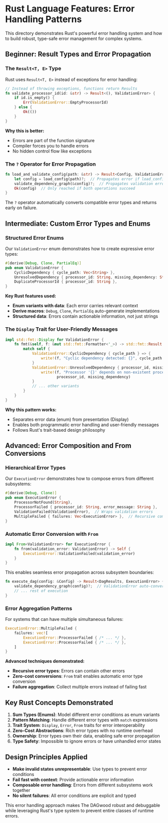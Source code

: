 # Rust Language Features: Error Handling Patterns

This directory demonstrates Rust's powerful error handling system and how to build robust, type-safe error management for complex systems.

## Beginner: Result Types and Error Propagation

### The `Result<T, E>` Type
Rust uses `Result<T, E>` instead of exceptions for error handling:

```rust
// Instead of throwing exceptions, functions return Results
fn validate_processor_id(id: &str) -> Result<(), ValidationError> {
    if id.is_empty() {
        Err(ValidationError::EmptyProcessorId)
    } else {
        Ok(())
    }
}
```

**Why this is better:**
- Errors are part of the function signature
- Compiler forces you to handle errors
- No hidden control flow like exceptions

### The `?` Operator for Error Propagation
```rust
fn load_and_validate_config(path: &str) -> Result<Config, ValidationError> {
    let config = load_config(path)?;  // Propagates error if load_config fails
    validate_dependency_graph(&config)?;  // Propagates validation errors
    Ok(config)  // Only reached if both operations succeed
}
```

The `?` operator automatically converts compatible error types and returns early on failure.

## Intermediate: Custom Error Types and Enums

### Structured Error Enums
Our `ValidationError` enum demonstrates how to create expressive error types:

```rust
#[derive(Debug, Clone, PartialEq)]
pub enum ValidationError {
    CyclicDependency { cycle_path: Vec<String> },
    UnresolvedDependency { processor_id: String, missing_dependency: String },
    DuplicateProcessorId { processor_id: String },
}
```

**Key Rust features used:**
- **Enum variants with data**: Each error carries relevant context
- **Derive macros**: `Debug`, `Clone`, `PartialEq` auto-generate implementations
- **Structured data**: Errors contain actionable information, not just strings

### The `Display` Trait for User-Friendly Messages
```rust
impl std::fmt::Display for ValidationError {
    fn fmt(&self, f: &mut std::fmt::Formatter<'_>) -> std::fmt::Result {
        match self {
            ValidationError::CyclicDependency { cycle_path } => {
                write!(f, "Cyclic dependency detected: {}", cycle_path.join(" -> "))
            }
            ValidationError::UnresolvedDependency { processor_id, missing_dependency } => {
                write!(f, "Processor '{}' depends on non-existent processor '{}'", 
                       processor_id, missing_dependency)
            }
            // ... other variants
        }
    }
}
```

**Why this pattern works:**
- Separates error data (enum) from presentation (Display)
- Enables both programmatic error handling and user-friendly messages
- Follows Rust's trait-based design philosophy

## Advanced: Error Composition and From Conversions

### Hierarchical Error Types
Our `ExecutionError` demonstrates how to compose errors from different subsystems:

```rust
#[derive(Debug, Clone)]
pub enum ExecutionError {
    ProcessorNotFound(String),
    ProcessorFailed { processor_id: String, error_message: String },
    ValidationFailed(ValidationError),  // Wraps validation errors
    MultipleFailed { failures: Vec<ExecutionError> },  // Recursive composition
}
```

### Automatic Error Conversion with `From`
```rust
impl From<ValidationError> for ExecutionError {
    fn from(validation_error: ValidationError) -> Self {
        ExecutionError::ValidationFailed(validation_error)
    }
}
```

This enables seamless error propagation across subsystem boundaries:
```rust
fn execute_dag(config: &Config) -> Result<DagResults, ExecutionError> {
    validate_dependency_graph(config)?;  // ValidationError auto-converts to ExecutionError
    // ... rest of execution
}
```

### Error Aggregation Patterns
For systems that can have multiple simultaneous failures:

```rust
ExecutionError::MultipleFailed { 
    failures: vec![
        ExecutionError::ProcessorFailed { /* ... */ },
        ExecutionError::ProcessorFailed { /* ... */ },
    ]
}
```

**Advanced techniques demonstrated:**
- **Recursive error types**: Errors can contain other errors
- **Zero-cost conversions**: `From` trait enables automatic error type conversion
- **Failure aggregation**: Collect multiple errors instead of failing fast

## Key Rust Concepts Demonstrated

1. **Sum Types (Enums)**: Model different error conditions as enum variants
2. **Pattern Matching**: Handle different error types with `match` expressions
3. **Trait System**: `Display`, `Error`, `From` traits for error interoperability
4. **Zero-Cost Abstractions**: Rich error types with no runtime overhead
5. **Ownership**: Error types own their data, enabling safe error propagation
6. **Type Safety**: Impossible to ignore errors or have unhandled error states

## Design Principles Applied

- **Make invalid states unrepresentable**: Use types to prevent error conditions
- **Fail fast with context**: Provide actionable error information
- **Composable error handling**: Errors from different subsystems work together
- **No silent failures**: All error conditions are explicit and typed

This error handling approach makes The DAGwood robust and debuggable while leveraging Rust's type system to prevent entire classes of runtime errors.
